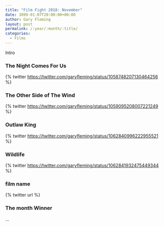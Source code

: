 ```yaml
---
title: "Film Fight 2018: November"
date: 3899-01-07T20:00:00+00:00
author: Gary Fleming
layout: post
permalink: /:year/:month/:title/
categories:
  - Films
---
```


Intro

### The Night Comes For Us

{% twitter https://twitter.com/garyfleming/status/1058748207130464256 %}

### The Other Side of The Wind

{% twitter https://twitter.com/garyfleming/status/1059095208007221249 %}

### Outlaw King

{% twitter https://twitter.com/garyfleming/status/1062840996222955521 %}

### Wildlife

{% twitter https://twitter.com/garyfleming/status/1062841932475449344 %}

### film name

{% twitter url %}


### The month Winner

...
